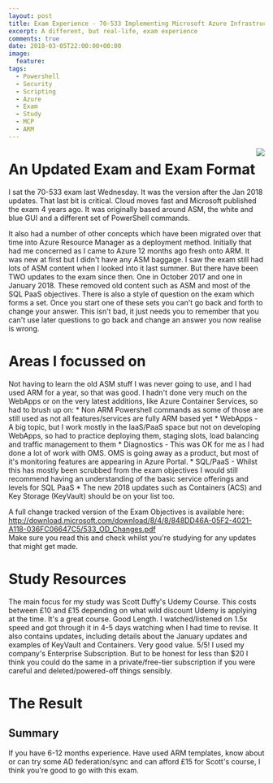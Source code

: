 ```yaml
---
layout: post
title: Exam Experience - 70-533 Implementing Microsoft Azure Infrastructure Solutions - (Post Jan 2018 Updates)
excerpt: A different, but real-life, exam experience
comments: true
date: 2018-03-05T22:00:00+00:00
image:
  feature: 
tags: 
  - Powershell
  - Security
  - Scripting
  - Azure
  - Exam
  - Study
  - MCP
  - ARM
---
```

<img style="float: right;" src="https://acclaim-production-app.s3.amazonaws.com/images/53022c34-15ad-4f64-a50f-2b76798f2df0/Microsoft_Exam533.png">

<H1> An Updated Exam and Exam Format</H1>
I sat the 70-533 exam last Wednesday. It was the version after the Jan 2018 updates.  
That last bit is critical. Cloud moves fast and Microsoft published the exam 4 years ago. It was originally based around ASM, the white and blue GUI and a different set of PowerShell commands.<P>
It also had a number of other concepts which have been migrated over that time into Azure Resource Manager as a deployment method.  
Initially that had me concerned as I came to Azure 12 months ago fresh onto ARM. It was new at first but I didn't have any ASM baggage. 
I saw the exam still had lots of ASM content when I looked into it last summer.  But there have been TWO updates to the exam since then.
One in October 2017 and one in January 2018.  These removed old content such as ASM and most of the SQL PaaS objectives.  
There is also a style of question on the exam which forms a set.  Once you start one of these sets you can't go back and forth to change your answer.  This isn't bad, it just needs you to remember that you can't use later questions to go back and change an answer you now realise is wrong.

<H1>Areas I focussed on</H1>
Not having to learn the old ASM stuff I was never going to use, and I had used ARM for a year, so that was good.  
I hadn't done very much on the WebApps or on the very latest additions, like Azure Container Services, so had to brush up on:
* Non ARM Powershell commands as some of those are still used as not all features/services are fully ARM based yet
* WebApps - A big topic, but I work mostly in the IaaS/PaaS space but not on developing WebApps, so had to practice deploying them, staging slots, load balancing and traffic management to them
* Diagnostics - This was OK for me as I had done a lot of work with OMS.  OMS is going away as a product, but most of it's monitoring features are appearing in Azure Portal.
* SQL/PaaS - Whilst this has mostly been scrubbed from the exam objectives I would still recommend having an understanding of the basic service offerings and levels for SQL PaaS
* The new 2018 updates such as Containers (ACS) and Key Storage (KeyVault) should be on your list too.

A full change tracked version of the Exam Objectives is available here:  
<http://download.microsoft.com/download/8/4/8/848DD46A-05F2-4021-A118-036FC06647C5/533_OD_Changes.pdf>  
Make sure you read this and check whilst you're studying for any updates that might get made.

<H1> Study Resources </H1>
The main focus for my study was Scott Duffy's Udemy Course.  This costs between £10 and £15 depending on what wild discount Udemy is applying at the time.  
It's a great course.  Good Length.  I watched/listened on 1.5x speed and got through it in 4-5 days watching when I had time to revise.
It also contains updates, including details about the January updates and examples of KeyVault and Containers.
Very good value. 5/5!
I used my company's Enterprise Subscription.  But to be honest for less than $20 I think you could do the same in a private/free-tier subscription if you were careful and deleted/powered-off things sensibly.

<H1>The Result</
I went into the exam a little unsure.  I had seen a lot of posts about people doing the exam before January and talking about ASM and SQL still being quite prevalent.  There was also the very new features such as Containers that I've never used before, I also knew my AZ CLI was weak sauce.  Despite all that I was out in under an hour with a score of 850.<P>
  
<H2>Summary</H2>
If you have 6-12 months experience.  Have used ARM templates, know about or can try some AD federation/sync and can afford £15 for Scott's course, I think you're good to go with this exam.
